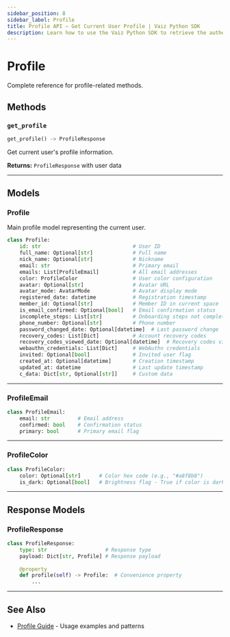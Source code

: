 ```yaml
---
sidebar_position: 8
sidebar_label: Profile
title: Profile API — Get Current User Profile | Vaiz Python SDK
description: Learn how to use the Vaiz Python SDK to retrieve the authenticated user's profile information, including name, email, and avatar settings.
---
```


# Profile

Complete reference for profile-related methods.

## Methods

### `get_profile`

```python
get_profile() -> ProfileResponse
```

Get current user's profile information.

**Returns:** `ProfileResponse` with user data

---

## Models

### Profile

Main profile model representing the current user.

```python
class Profile:
    id: str                              # User ID
    full_name: Optional[str]             # Full name
    nick_name: Optional[str]             # Nickname
    email: str                           # Primary email
    emails: List[ProfileEmail]           # All email addresses
    color: ProfileColor                  # User color configuration
    avatar: Optional[str]                # Avatar URL
    avatar_mode: AvatarMode              # Avatar display mode
    registered_date: datetime            # Registration timestamp
    member_id: Optional[str]             # Member ID in current space
    is_email_confirmed: Optional[bool]   # Email confirmation status
    incomplete_steps: List[str]          # Onboarding steps not completed
    phone_number: Optional[str]          # Phone number
    password_changed_date: Optional[datetime]  # Last password change
    recovery_codes: List[Dict]           # Account recovery codes
    recovery_codes_viewed_date: Optional[datetime]  # Recovery codes viewed date
    webauthn_credentials: List[Dict]     # WebAuthn credentials
    invited: Optional[bool]              # Invited user flag
    created_at: Optional[datetime]       # Creation timestamp
    updated_at: datetime                 # Last update timestamp
    c_data: Dict[str, Optional[str]]     # Custom data
```

---

### ProfileEmail

```python
class ProfileEmail:
    email: str         # Email address
    confirmed: bool    # Confirmation status
    primary: bool      # Primary email flag
```

---

### ProfileColor

```python
class ProfileColor:
    color: Optional[str]      # Color hex code (e.g., "#a8f8b8")
    is_dark: Optional[bool]   # Brightness flag - True if color is dark (for UI text contrast)
```

---

## Response Models

### ProfileResponse

```python
class ProfileResponse:
    type: str                   # Response type
    payload: Dict[str, Profile] # Response payload
    
    @property
    def profile(self) -> Profile:  # Convenience property
        ...
```

---

## See Also

- [Profile Guide](../guides/profile) - Usage examples and patterns

